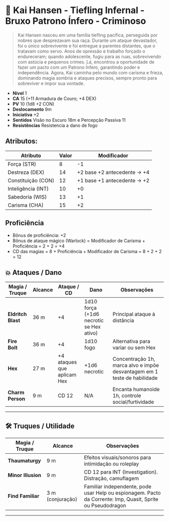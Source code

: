 # 🔮 Kai Hansen - Tiefling Infernal - Bruxo Patrono Ínfero - Criminoso

> Kai Hansen nasceu em uma família tiefling pacífica, perseguida por nobres que desprezavam sua raça. Durante um ataque devastador, foi o único sobrevivente e foi entregue a parentes distantes, que o tratavam como servo. Anos de opressão e trabalho forçado o endureceram; quando adolescente, fugiu para as ruas, sobrevivendo com astúcia e pequenos crimes. Lá, encontrou a oportunidade de fazer um pacto com um Patrono Ínfero, garantindo poder e independência. Agora, Kai caminha pelo mundo com carisma e frieza, dominando magia sombria e ataques precisos, sempre pronto para sobreviver e impor sua vontade.

- **Nível** 1
- **CA** 15 (+11 Armadura de Couro; +4 DEX)
- **PV** 10 (1d8 +2 CON)
- **Deslocamento** 9m
- **Iniciativa** +2
- **Sentidos** Visão no Escuro 18m e Percepção Passiva 11
- **Resistências** Resistencia a dano de fogo

## Atributos:

| Atributo           | Valor | Modificador                 |
| ------------------ | ----- | --------------------------- |
| Força (STR)        | 8     | -1                          |
| Destreza (DEX)     | 14    | +2 base +2 antecedente → +4 |
| Constituição (CON) | 12    | +1 base +1 antecedente → +2 |
| Inteligência (INT) | 10    | +0                          |
| Sabedoria (WIS)    | 13    | +1                          |
| Carisma (CHA)      | 15    | +2                          |

## Proficiência

- Bônus de proficiência: +2
- Bônus de ataque mágico (Warlock) = Modificador de Carisma + Proficiência = 2 + 2 = +4
- CD das magias = 8 + Proficiência + Modificador de Carisma = 8 + 2 + 2 = 12

## 💥 Ataques / Dano

| Magia / Truque | Alcance | Ataque / CD | Dano | Observações |
|----------------|--------|------------|------|------------|
| **Eldritch Blast** | 36 m | +4 | 1d10 força (+1d6 necrotic se Hex ativo) | Principal ataque à distância |
| **Fire Bolt** | 36 m | +4 | 1d10 fogo | Alternativa para variar ou sem Hex |
| **Hex** | 27 m | +4 ataques que aplicam Hex | +1d6 necrotic | Concentração 1h, marca alvo e impõe desvantagem em 1 teste de habilidade |
| **Charm Person** | 9 m | CD 12 | N/A | Encanta humanoide 1h, controle social/furtividade |

---

## 🛠 Truques / Utilidade

| Magia / Truque | Alcance | Observações |
|----------------|--------|------------|
| **Thaumaturgy** | 9 m | Efeitos visuais/sonoros para intimidação ou roleplay |
| **Minor Illusion** | 9 m | CD 12 para INT (Investigation). Distração, camuflagem |
| **Find Familiar** | 3 m (conjuração) | Familiar independente, pode usar Help ou espionagem. Pacto da Corrente: Imp, Quasit, Sprite ou Pseudodragon |

---



